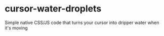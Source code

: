 # cursor-water-droplets
Simple native CSS/JS code that turns your cursor into dripper water when it's moving
